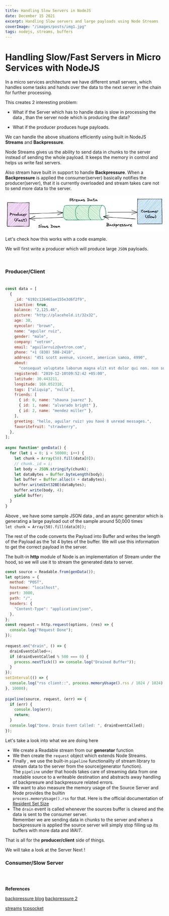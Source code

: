 ```yaml
---
title: Handling Slow Servers in NodeJS
date: December 15 2021
excerpt: Handling Slow servers and large payloads using Node Streams
coverImage: "/images/posts/img1.jpg"
tags: nodejs, streams, buffers
---
```


# Handling Slow/Fast Servers in Micro Services with NodeJS

In a micro services architecture we have different small servers, which handles some tasks and hands over the data to the next server in the chain for further processing.

This creates 2 interesting problem:

- What if the Server which has to handle data is slow in processing the data , than the server node which is producing the data?

- What if the producer produces huge payloads.

We can handle the above situations efficiently using built in NodeJS **Streams** and **Backpressure**.

Node Streams gives us the ability to send data in chunks to the server instead of sending the whole payload. It keeps the memory in control and helps us write fast servers.

Also stream have built in support to handle **Backpressure**.
When a **Backpressure** is applied the consumer(server) basically notifies the producer(server), that it is currently overloaded and stream takes care not to send more data to the server.

![Slow Server](/public/images/posts/StreamSlowFast.png)

Let's check how this works with a code example.

We will first write a producer which will produce large `JSON` payloads.

<br />

### Producer/Client <br/><br/>

```javascript
const data = [
  {
    _id: "6192c126465ae155e3d6f2f9",
    isactive: true,
    balance: "2,125.46",
    picture: "http://placehold.it/32x32",
    age: 30,
    eyecolor: "brown",
    name: "aguilar ruiz",
    gender: "male",
    company: "vetron",
    email: "aguilarruiz@vetron.com",
    phone: "+1 (830) 508-2418",
    address: "451 scott avenue, vincent, american samoa, 4990",
    about:
      "consequat voluptate laborum magna elit est dolor qui non. non sunt ad labore nulla anim ipsum tempor do fugiat eu ipsum fugiat cillum. laboris officia est lorem quis sit ad consequat ullamco enim occaecat nisi. in ipsum reprehenderit labore laboris reprehenderit dolore eiusmod ut dolore eiusmod. irure in reprehenderit adipisicing exercitation occaecat eu ullamco voluptate laborum ex in minim voluptate incididunt. reprehenderit aute tempor enim enim cupidatat anim aliquip cupidatat nisi et amet. do quis cillum nostrud proident sit eiusmod aliqua nisi incididunt magna.\r\n",
    registered: "2019-12-10t09:52:42 +05:00",
    latitude: 30.443211,
    longitude: 168.052318,
    tags: ["aliquip", "nulla"],
    friends: [
      { id: 0, name: "shauna juarez" },
      { id: 1, name: "alvarado bright" },
      { id: 2, name: "mendez miller" },
    ],
    greeting: "hello, aguilar ruiz! you have 8 unread messages.",
    favoritefruit: "strawberry",
  },
];

async function* genData() {
  for (let i = 0; i < 50000; i++) {
    let chunk = Array(50).fill(data[0]);
    // chunk._id = i;
    let body = JSON.stringify(chunk);
    let dataBytes = Buffer.byteLength(body);
    let buffer = Buffer.alloc(4 + dataBytes);
    buffer.writeUInt32BE(dataBytes);
    buffer.write(body, 4);
    yield buffer;
  }
}
```

Above , we have some sample JSON data , and an async generator which is generating a large payload out of the sample around 50,000 times <br />
`let chunk = Array(50).fill(data[0]);`

The rest of the code converts the Payload into Buffer and writes the length of the Payload as the 1st 4 bytes of the buffer. We will use this information to get the correct payload in the server.

The built-in **http** module of Node is an implementation of Stream under the hood, so we will use it to stream the generated data to server.

```javascript
const source = Readable.from(genData());
let options = {
  method: "POST",
  hostname: "localhost",
  port: 3000,
  path: "/",
  headers: {
    "Content-Type": "application/json",
  },
};
const request = http.request(options, (res) => {
  console.log("Request Done");
});

request.on("drain", () => {
  drainEventCalled++;
  if (drainEventCalled % 500 === 0) {
    process.nextTick(() => console.log("Drained Buffer"));
  }
});
setInterval(() => {
  console.log("rss client::", process.memoryUsage().rss / 1024 / 1024);
}, 10000);

pipeline(source, request, (err) => {
  if (err) {
    console.log(err);
    return;
  }
  console.log("Done. Drain Event Called: ", drainEventCalled);
});
```

Let's take a look into what we are doing here

- We create a Readable stream from our **generator** function
- We then create the `request` object which extends Node Streams.
- Finally , we use the built-in `pipeline` functionality of stream library to stream data to the server from the source(generator function). <br /> The `pipeline` under that hoods takes care of streaming data from one readable source to a writeable destination and abstracts away handling of backpresure and backpressure related errors.
- We want to also measure the memory usage of the Source Server and Node provides the builtin <br />
  `process.memoryUsage().rss`
  for that. Here is the official documentation of [Resident Set Size](https://nodejs.org/api/process.html#processmemoryusagerss)
- The `drain` event is called whenever the sources buffer is cleared and the data is sent to the consumer server.<br />
  Remember we are sending data in chunks to the server and when a backpressure is applied the source server will simply stop filling up its buffers with more data and _WAIT_.

That is all for the **producer/client** side of things.

We will take a look at the Server Next !

### Consumer/Slow Server

<br />
<br />

**References**

[backpressure blog](https://www.derpturkey.com/node-js-socket-backpressure-in-paused-mode-2/)
[backpressure 2](https://nodejs.org/es/docs/guides/backpressuring-in-streams/)

[streams](https://www.derpturkey.com/extending-tcp-socket-in-node-js/)
[tcpsocket](https://www.derpturkey.com/extending-tcp-socket-in-node-js/)
